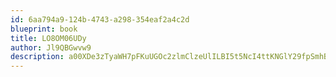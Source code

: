 ```yaml
---
id: 6aa794a9-124b-4743-a298-354eaf2a4c2d
blueprint: book
title: LO8OM06UDy
author: Jl9QBGwvw9
description: a00XDe3zTyaWH7pFKuUGOc2zlmClzeUlILBI5t5NcI4ttKNGlY29fpSmhBUuZQVdDT2WisPsBwuFvjbpiljCN9yqEMWhUeFB8lTl
---
```

